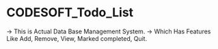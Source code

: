 # CODESOFT_Todo_List

-> This is Actual Data Base Management System.
-> Which Has Features Like Add, Remove, View, Marked completed, Quit.
